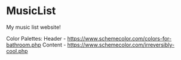 # MusicList
My music list website!



Color Palettes:
Header - https://www.schemecolor.com/colors-for-bathroom.php
Content - https://www.schemecolor.com/irreversibly-cool.php
